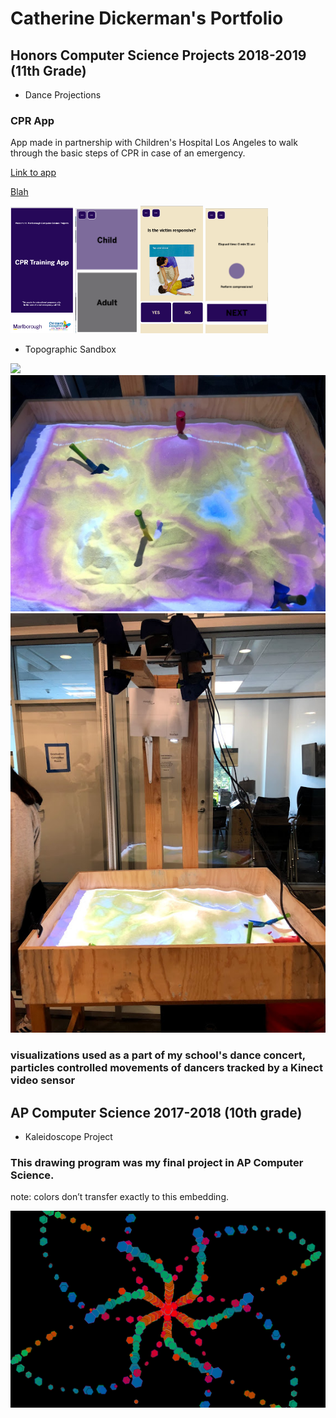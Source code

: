 # Catherine Dickerman's Portfolio


## Honors Computer Science Projects 2018-2019 (11th Grade)

* Dance Projections
### CPR App
App made in partnership with Children's Hospital Los Angeles to walk through the basic steps of CPR in case of an emergency.

[Link to app](https://kyrakraft.github.io/cprtrainingapp/)


<a href="https://kyrakraft.github.io/cprtrainingapp/" target="_blank">Blah</a>

<img src="pics/cpr1.png" width="100">
<img src="pics/cpr2.png" width="100">
<img src="pics/cpr3.png" width="100">
<img src="pics/cpr4.png" width="100">

* Topographic Sandbox

<img src="pics/IMG_6429.jpg">
<img src="pics/IMG_6430.jpg">
<img src="pics/IMG_6431.jpg">

### visualizations used as a part of my school's dance concert, particles controlled movements of dancers tracked by a Kinect video sensor

<script src="processing.min.js"></script>
<canvas data-processing-sources= "danceprojection/danceprojection.pde danceprojection/Particle.pde"
    style="display:block; margin-left:auto; margin-right:auto;"></canvas>

## AP Computer Science 2017-2018 (10th grade)

* Kaleidoscope Project

### This drawing program was my final project in AP Computer Science.

note: colors don’t transfer exactly to this embedding.

<img src="pics/screen-0447.png">



<script src="processing.min.js"></script>
<canvas data-processing-sources="Project/Project.pde Project/Polygon.pde Project/Ball.pde Project/Drawable.pde" style="display:block; margin-left:auto; margin-right:auto;"></canvas>
